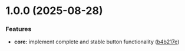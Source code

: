 # 1.0.0 (2025-08-28)


### Features

* **core:** implement complete and stable button functionality ([b4b217e](https://github.com/spacemonkeyrocks/back-to-top-action-btn-obsidian-plugin/commit/b4b217ef7aa1f0b7b76d515be3343f689fd41fd4))
